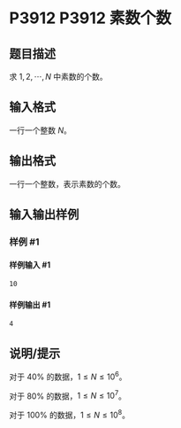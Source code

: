 # P3912 P3912 素数个数

## 题目描述

求 $1,2,\cdots,N$ 中素数的个数。


## 输入格式

一行一个整数 $N$。


## 输出格式

一行一个整数，表示素数的个数。


## 输入输出样例

### 样例 #1

#### 样例输入 #1

```
10
```

#### 样例输出 #1

```
4
```

## 说明/提示

对于 $40\%$ 的数据，$1 \le N \le 10^6$。

对于 $80\%$ 的数据，$1 \le N \le 10^7$。

对于 $100\%$ 的数据，$1 \le N \le 10^8$。

